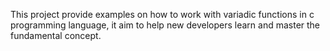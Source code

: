 This project provide examples on how to work with variadic functions in c programming language, it aim to help new developers learn and master the fundamental concept.
